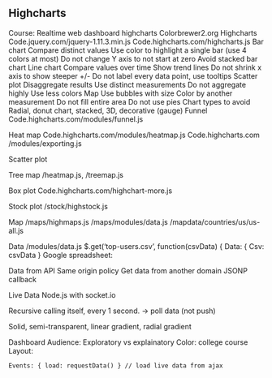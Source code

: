 Highcharts
--------------

Course: Realtime web dashboard highcharts
Colorbrewer2.org
Highcharts
Code.jquery.com/jquery-1.11.3.min.js
Code.highcharts.com/highcharts.js
Bar chart
Compare distinct values
Use color to highlight a single bar (use 4 colors at most)
Do not change Y axis to not start at zero
Avoid stacked bar chart
Line chart
	Compare values over time
	Show trend lines
	Do not shrink x axis to show steeper +/-
	Do not label every data point, use tooltips
Scatter plot
	Disaggregate results
	Use distinct measurements
	Do not aggregate highly
	Use less colors
Map
	Use bubbles with size
	Color by another measurement
	Do not fill entire area
	Do not use pies
Chart types to avoid
	Radial, donut chart, stacked, 3D, decorative (gauge)
Funnel
Code.highcharts.com/modules/funnel.js
 
Heat map
Code.highcharts.com/modules/heatmap.js
Code.highcharts.com /modules/exporting.js
 

Scatter plot
 
Tree map
	/heatmap.js, /treemap.js
 

Box plot
	Code.highcharts.com/highchart-more.js
 

Stock plot
	/stock/highstock.js
 
Map
	/maps/highmaps.js
	/maps/modules/data.js
	/mapdata/countries/us/us-all.js
 

Data
/modules/data.js
$.get(‘top-users.csv’, function(csvData) {
Data: {
	Csv: csvData
}
Google spreadsheet: 
 

Data from API
Same origin policy
	Get data from another domain
	JSONP callback
 

Live Data
	Node.js with socket.io
 
Recursive calling itself, every 1 second. -> poll data (not push)

Solid, semi-transparent, linear gradient, radial gradient

Dashboard
Audience: Exploratory vs explainatory
Color: college course
Layout: 
 
	Events: { load: requestData() } // load live data from ajax
